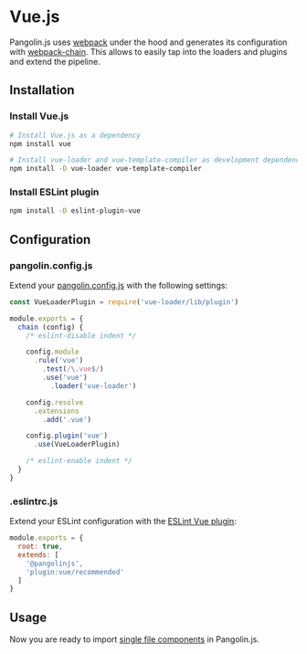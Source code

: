 # Vue.js

Pangolin.js uses [webpack](https://webpack.js.org) under the hood and generates its configuration
with [webpack-chain](https://github.com/neutrinojs/webpack-chain). This allows to easily tap into
the loaders and plugins and extend the pipeline.

## Installation

### Install Vue.js

```bash
# Install Vue.js as a dependency
npm install vue

# Install vue-loader and vue-template-compiler as development dependencies
npm install -D vue-loader vue-template-compiler
```

### Install ESLint plugin <Badge text="Optional" />

```bash
npm install -D eslint-plugin-vue
```

## Configuration

### pangolin.config.js

Extend your [pangolin.config.js](/guide/configuration.md) with the following settings:

```js
const VueLoaderPlugin = require('vue-loader/lib/plugin')

module.exports = {
  chain (config) {
    /* eslint-disable indent */

    config.module
      .rule('vue')
        .test(/\.vue$/)
        .use('vue')
          .loader('vue-loader')

    config.resolve
      .extensions
        .add('.vue')

    config.plugin('vue')
      .use(VueLoaderPlugin)

    /* eslint-enable indent */
  }
}
```

### .eslintrc.js

Extend your ESLint configuration with the [ESLint Vue plugin](https://eslint.vuejs.org):

```js
module.exports = {
  root: true,
  extends: [
    '@pangolinjs',
    'plugin:vue/recommended'
  ]
}
```

## Usage

Now you are ready to import [single file components](https://vuejs.org/v2/guide/single-file-components.html)
in Pangolin.js.
